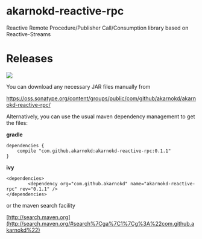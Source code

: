 # akarnokd-reactive-rpc
Reactive Remote Procedure/Publisher Call/Consumption library based on Reactive-Streams

# Releases

<a href='https://travis-ci.org/akarnokd/akarnokd-reactive-rpc/builds'><img src='https://travis-ci.org/akarnokd/akarnokd-reactive-rpc.svg?branch=master'></a>

You can download any necessary JAR files manually from

https://oss.sonatype.org/content/groups/public/com/github/akarnokd/akarnokd-reactive-rpc/

Alternatively, you can use the usual maven dependency management to get the files:

**gradle**

```
dependencies {
    compile "com.github.akarnokd:akarnokd-reactive-rpc:0.1.1"
}
```

**ivy**

```
<dependencies>
		<dependency org="com.github.akarnokd" name="akarnokd-reactive-rpc" rev="0.1.1" />
</dependencies>
```

or the maven search facility

[http://search.maven.org](http://search.maven.org/#search%7Cga%7C1%7Cg%3A%22com.github.akarnokd%22)
